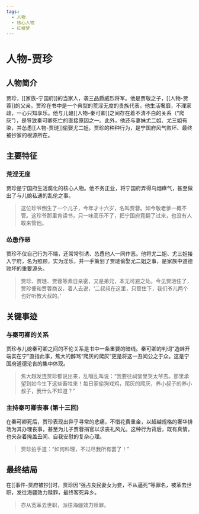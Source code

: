 ```yaml
---
tags:
  - 人物
  - 核心人物
  - 红楼梦
---
```


# 人物-贾珍

## 人物简介

贾珍，[[家族-宁国府]]的当家人，袭三品爵威烈将军。他是贾敬之子，[[人物-贾蓉]]的父亲。贾珍在书中是一个典型的荒淫无度的贵族代表，他生活奢靡，不理家政，一心只知享乐。他与儿媳[[人物-秦可卿]]之间存在着不清不白的关系（“爬灰”），是导致秦可卿死亡的直接原因之一。此外，他还与妻妹尤二姐、尤三姐有染，并怂恿[[人物-贾琏]]偷娶尤二姐。贾珍的种种行为，是宁国府风气败坏、最终被抄家的根源所在。

## 主要特征

### 荒淫无度
贾珍是宁国府生活腐化的核心人物。他不务正业，将宁国府弄得乌烟瘴气，甚至做出了与儿媳私通的乱伦之事。
> 这位珍爷倒生了一个儿子，今年才十六岁，名叫贾蓉。如今敬老爹一概不管。这珍爷那里肯读书，只一味高乐不了，把宁国府竟翻了过来，也没有人敢来管他。

### 怂恿作恶
贾珍不仅自己行为不端，还常常引诱、怂恿他人一同作恶。他将尤二姐、尤三姐接入宁府，名为照顾，实为淫乐，并一手策划了贾琏偷娶尤二姐之事，是家族中道德败坏的重要源头。
> 贾珍、贾琏、贾蓉等素日亲密，又是弟兄，本无可避之处。今见贾琏住了，贾珍便和贾蓉商议，着人去说，‘二叔叔在这里，只管住下，我们爷儿两个也好听教大叔的。’

## 关键事迹

### 与秦可卿的关系
贾珍与儿媳秦可卿之间的不伦关系是书中一条重要的暗线。秦可卿的判词“造衅开端实在宁”直指此事，焦大的醉骂“爬灰的爬灰”更是将这一丑闻公之于众。这是宁国府道德沦丧的集中体现。
> 焦大越发连贾珍都说出来，乱嚷乱叫说：“我要往祠堂里哭太爷去。那里承望到如今生下这些畜牲来！每日家偷狗戏鸡，爬灰的爬灰，养小叔子的养小叔子，我什么不知道？”

### 主持秦可卿丧事 (第十三回)
在秦可卿死后，贾珍表现出异乎寻常的悲痛，不惜花费重金，以超越规格的奢华排场为其办理丧事，甚至为儿子贾蓉捐官以求丧礼风光。这种行为背后，既有真情，也夹杂着掩盖丑闻、自我安慰的复杂心理。
> 贾珍拍手道：“如何料理，不过尽我所有罢了！”

## 最终结局

在[[事件-贾府被抄]]时，贾珍因“强占良民妻女为妾，不从逼死”等罪名，被革去世职，发往海疆效力赎罪，最终客死异乡。
> 亦从宽革去世职，派往海疆效力赎罪。
